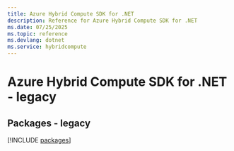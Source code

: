 ```yaml
---
title: Azure Hybrid Compute SDK for .NET
description: Reference for Azure Hybrid Compute SDK for .NET
ms.date: 07/25/2025
ms.topic: reference
ms.devlang: dotnet
ms.service: hybridcompute
---
```

# Azure Hybrid Compute SDK for .NET - legacy
## Packages - legacy
[!INCLUDE [packages](hybrid-compute-index.md)]